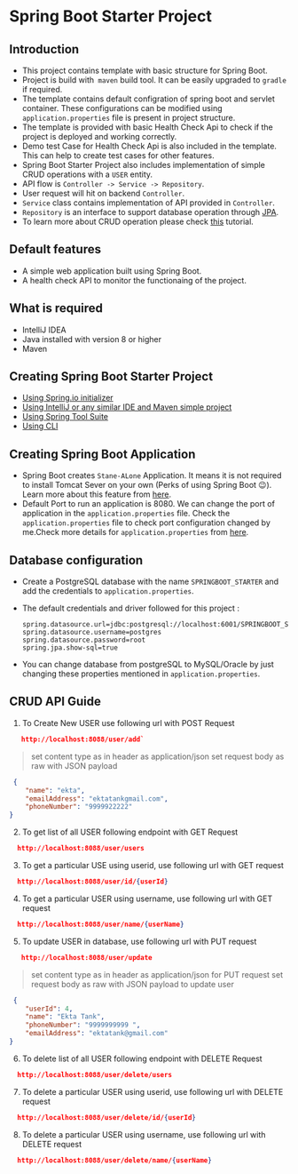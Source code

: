 # Spring Boot Starter Project

##  Introduction
-   This project contains template with basic structure for Spring Boot.
-   Project is build with` maven` build tool. It can be easily upgraded to `gradle` if required.
-   The template contains default configration of spring boot and servlet container. These configurations can be modified  using  `application.properties` file is present in project structure.
-   The template is provided with basic Health Check Api to check if the project is deployed and working correctly.
-   Demo test Case for Health Check Api is also included in the template. This can help to create test cases for other features.
-   Spring Boot Starter Project also includes implementation of simple CRUD operations with a `USER` entity.
-   API flow is  `Controller -> Service -> Repository`.
-   User request will hit on backend  `Controller`.
-   `Service` class contains implementation of API provided in  `Controller`.
-   `Repository` is an interface to support database operation through  [JPA](https://docs.spring.io/spring-data/jpa/docs/1.3.4.RELEASE/reference/html/jpa.repositories.html).
-   To learn more about CRUD operation please check [this](https://examples.javacodegeeks.com/enterprise-java/spring/boot/spring-boot-crud-operations-example/) tutorial.

## Default features
-   A simple web application built using Spring Boot.
-   A health check API to monitor the functionaing of the project.

## What is required
-   IntelliJ IDEA
-   Java installed with version 8 or higher
-   Maven

## Creating Spring Boot Starter Project
-   [Using Spring.io initializer](https://www.javacodegeeks.com/2018/02/create-spring-boot-project-spring-initializer.html)
-   [Using IntelliJ or any similar IDE and Maven simple project](https://www.jetbrains.com/help/idea/spring-boot.html)
-   [Using Spring Tool Suite](https://www.javatpoint.com/creating-spring-boot-project-using-sts)
-   [Using CLI](https://www.tutorialspoint.com/springbootcli/springbootcli_creating_project.htm)

## Creating Spring Boot Application
-    Spring Boot creates `Stane-ALone` Application. It means it is not required to install Tomcat Sever on your own (Perks of using Spring Boot 😉). Learn more about this feature from [here](https://dzone.com/articles/what-is-spring-boot#:~:text=Being%20Standalone,applications%20that%20you%20can%20run.&text=You%20may%20think%20that%20running,run%20command%20and%20everything%20works.).
-   Default Port to run an application is 8080. We can change the port of application in the `application.properties` file. Check the `application.properties` file to check port configuration changed by me.Check more details for `application.properties`  from  [here](https://www.javatpoint.com/spring-boot-properties).

## Database configuration 
-   Create a PostgreSQL database with the name  `SPRINGBOOT_STARTER` and add the credentials to `application.properties`. <br/>

-   The default credentials and driver followed for this project :<br/>
    ```spring.datasource.driver-class-name=org.postgresql.Driver
    spring.datasource.url=jdbc:postgresql://localhost:6001/SPRINGBOOT_STARTER
    spring.datasource.username=postgres
    spring.datasource.password=root
    spring.jpa.show-sql=true

-   You can change database from postgreSQL to MySQL/Oracle by just changing these properties mentioned in `application.properties`. <br/>

## CRUD API Guide

1.  To Create New USER use following url with POST Request
```json
   http://localhost:8088/user/add`
```
> set content type as in header as application/json
> set request body as raw with JSON payload

```json
 {
    "name": "ekta",
    "emailAddress": "ektatankgmail.com",
    "phoneNumber": "9999922222"
}
```
2.  To get list of all USER following endpoint with GET Request
```json
  http://localhost:8088/user/users
```
3.  To get a particular  USE using userid, use following url with GET request
```json
  http://localhost:8088/user/id/{userId}
```
4.  To get a particular  USER using username, use following url with GET request
```json
  http://localhost:8088/user/name/{userName}
```
5.  To update USER in database, use following url with PUT request
```json
   http://localhost:8088/user/update
```
> set content type as in header as application/json for PUT request
> set request body as raw with JSON payload to update user

```json
 {
    "userId": 4,
    "name": "Ekta Tank",
    "phoneNumber": "9999999999 ",
    "emailAddress": "ektatank@gmail.com"
}
```
6.  To delete list of all USER following endpoint with DELETE Request
```json
  http://localhost:8088/user/delete/users
```
7.  To delete a particular USER using userid, use following url with DELETE request
```json
  http://localhost:8088/user/delete/id/{userId}
```
8.  To delete a particular USER using username, use following url with DELETE request
```json
  http://localhost:8088/user/delete/name/{userName}
```
